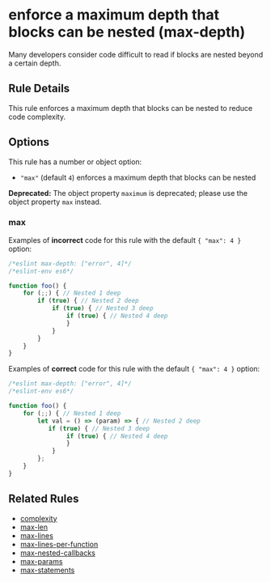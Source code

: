 # enforce a maximum depth that blocks can be nested (max-depth)

Many developers consider code difficult to read if blocks are nested beyond a certain depth.

## Rule Details

This rule enforces a maximum depth that blocks can be nested to reduce code complexity.

## Options

This rule has a number or object option:

* `"max"` (default `4`) enforces a maximum depth that blocks can be nested

**Deprecated:** The object property `maximum` is deprecated; please use the object property `max` instead.

### max

Examples of **incorrect** code for this rule with the default `{ "max": 4 }` option:

```js
/*eslint max-depth: ["error", 4]*/
/*eslint-env es6*/

function foo() {
    for (;;) { // Nested 1 deep
        if (true) { // Nested 2 deep
            if (true) { // Nested 3 deep
                if (true) { // Nested 4 deep
                }
            }
        }
    }
}
```

Examples of **correct** code for this rule with the default `{ "max": 4 }` option:

```js
/*eslint max-depth: ["error", 4]*/
/*eslint-env es6*/

function foo() {
    for (;;) { // Nested 1 deep
        let val = () => (param) => { // Nested 2 deep
           if (true) { // Nested 3 deep
                if (true) { // Nested 4 deep
                }
            }
        };
    }
}
```

## Related Rules

* [complexity](complexity.md)
* [max-len](max-len.md)
* [max-lines](max-lines.md)
* [max-lines-per-function](max-lines-per-function.md)
* [max-nested-callbacks](max-nested-callbacks.md)
* [max-params](max-params.md)
* [max-statements](max-statements.md)
